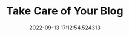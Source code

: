 ---
date: 2022-09-13 17:12:54.524313
link:
  source: web
  source_url: https://roytang.net
  text: Take Care of Your Blog
  url: https://www.robinrendle.com/notes/take-care-of-your-blog-/
source: web
syndicated:
- type: mastodon
  url: https://mastodon.technology/users/roytang/statuses/108992212185001978
- type: twitter
  url: https://twitter.com/roytang/status/1569735891773714432/
title: Take Care of Your Blog
---